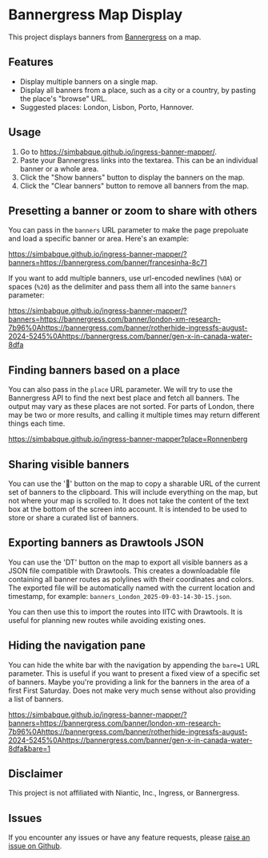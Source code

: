 # Bannergress Map Display

This project displays banners from [Bannergress](https://bannergress.com) on a map.

## Features

- Display multiple banners on a single map.
- Display all banners from a place, such as a city or a country, by pasting the place's "browse" URL.
- Suggested places: London, Lisbon, Porto, Hannover.

## Usage

1. Go to https://simbabque.github.io/ingress-banner-mapper/.
2. Paste your Bannergress links into the textarea. This can be an individual banner or a whole area.
3. Click the "Show banners" button to display the banners on the map.
4. Click the "Clear banners" button to remove all banners from the map.


## Presetting a banner or zoom to share with others

You can pass in the `banners` URL parameter to make the page prepoluate and load a specific banner or area. Here's an example:

https://simbabque.github.io/ingress-banner-mapper/?banners=https://bannergress.com/banner/francesinha-8c71

If you want to add multiple banners, use url-encoded newlines (`%0A`) or spaces (`%20`) as the delimiter and pass them all into the same `banners` parameter: 

https://simbabque.github.io/ingress-banner-mapper/?banners=https://bannergress.com/banner/london-xm-research-7b96%0Ahttps://bannergress.com/banner/rotherhide-ingressfs-august-2024-5245%0Ahttps://bannergress.com/banner/gen-x-in-canada-water-8dfa

## Finding banners based on a place

You can also pass in the `place` URL parameter. We will try to use the Bannergress API to find the next best place and fetch all banners. The output may vary as these places are not sorted. For parts of London, there may be two or more results, and calling it multiple times may return different things each time.

https://simbabque.github.io/ingress-banner-mapper?place=Ronnenberg

## Sharing visible banners

You can use the '🔗' button on the map to copy a sharable URL of the current set of banners to the clipboard. This will include
everything on the map, but not where your map is scrolled to. It does not take the content of the text box at the bottom of the
screen into account. It is intended to be used to store or share a curated list of banners.

## Exporting banners as Drawtools JSON

You can use the 'DT' button on the map to export all visible banners as a JSON file compatible with Drawtools. This creates a downloadable file containing all banner routes as polylines with their coordinates and colors. The exported file will be automatically named with the current location and timestamp, for example: `banners_London_2025-09-03-14-30-15.json`.

You can then use this to import the routes into IITC with Drawtools. It is useful for planning new routes while avoiding existing ones.

## Hiding the navigation pane

You can hide the white bar with the navigation by appending the `bare=1` URL parameter. This is useful if you want to present a fixed view of a specific set of banners. Maybe you're providing a link for the banners in the area of a first First Saturday. Does not make very much sense without also providing a list of banners.

https://simbabque.github.io/ingress-banner-mapper/?banners=https://bannergress.com/banner/london-xm-research-7b96%0Ahttps://bannergress.com/banner/rotherhide-ingressfs-august-2024-5245%0Ahttps://bannergress.com/banner/gen-x-in-canada-water-8dfa&bare=1

## Disclaimer

This project is not affiliated with Niantic, Inc., Ingress, or Bannergress.

## Issues

If you encounter any issues or have any feature requests, please [raise an issue on Github](https://github.com/simbabque/ingress-banner-mapper/issues).